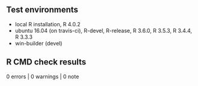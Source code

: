 ## Test environments

* local R installation, R 4.0.2
* ubuntu 16.04 (on travis-ci), R-devel, R-release, R 3.6.0, R 3.5.3, R 3.4.4, R 3.3.3
* win-builder (devel)

## R CMD check results

0 errors | 0 warnings | 0 note

